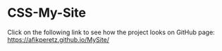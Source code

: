 # CSS-My-Site
Click on the following link to see how the project looks on GitHub page: https://afikperetz.github.io/MySite/
